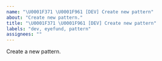 ```yaml
---
name: "\U0001F371 \U0001F961 [DEV] Create new pattern"
about: "Create new pattern."
title: "\U0001F371 \U0001F961 [DEV] Create new pattern"
labels: "dev, eyefund, pattern"
assignees: ""
---
```

Create a new pattern.
